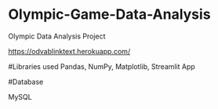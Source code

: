 # Olympic-Game-Data-Analysis
Olympic Data Analysis Project

https://odvablinktext.herokuapp.com/

#Libraries used
Pandas,
NumPy, 
Matplotlib,
Streamlit App

#Database

MySQL
